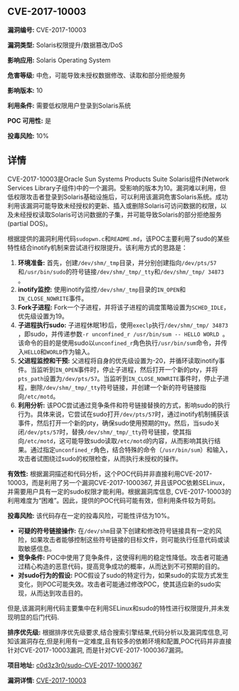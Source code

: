 ## CVE-2017-10003

**漏洞编号:** CVE-2017-10003

**漏洞类型:** Solaris权限提升/数据篡改/DoS

**影响应用:** Solaris Operating System

**危害等级:** 中危，可能导致未授权数据修改、读取和部分拒绝服务

**影响版本:** 10

**利用条件:** 需要低权限用户登录到Solaris系统

**POC 可用性:** 是

**投毒风险:** 10%

## 详情

CVE-2017-10003是Oracle Sun Systems Products Suite Solaris组件(Network Services Library子组件)中的一个漏洞。受影响的版本为10。漏洞难以利用，但低权限攻击者登录到Solaris基础设施后，可以利用该漏洞危害Solaris系统。成功利用该漏洞可能导致未经授权的更新、插入或删除Solaris可访问数据的权限，以及未经授权读取Solaris可访问数据的子集，并可能导致Solaris的部分拒绝服务(partial DOS)。

根据提供的漏洞利用代码`sudopwn.c`和`README.md`，该POC主要利用了sudo的某些特性结合inotify机制来尝试进行权限提升。该利用方式的思路是：

1.  **环境准备:** 首先，创建`/dev/shm/_tmp`目录，并分别创建指向`/dev/pts/57`和`/usr/bin/sudo`的符号链接`/dev/shm/_tmp/_tty`和`/dev/shm/_tmp/ 34873 `。
2.  **inotify监控:** 使用inotify监控`/dev/shm/_tmp`目录的`IN_OPEN`和`IN_CLOSE_NOWRITE`事件。
3.  **Fork子进程:**  Fork一个子进程，并将该子进程的调度策略设置为`SCHED_IDLE`，优先级设置为19。
4.  **子进程执行sudo:** 子进程休眠1秒后，使用`execlp`执行`/dev/shm/_tmp/ 34873 `，即sudo，并传递参数`-r unconfined_r /usr/bin/sum --
HELLO
WORLD
`。该命令的目的是使用sudo以`unconfined_r`角色执行`/usr/bin/sum`命令，并传入`HELLO`和`WORLD`作为输入。
5.  **父进程监控和干预:** 父进程将自身的优先级设置为-20，并循环读取inotify事件。当监听到`IN_OPEN`事件时，停止子进程，然后打开一个新的pty，并将`pts_path`设置为`/dev/pts/57`。当监听到`IN_CLOSE_NOWRITE`事件时，停止子进程，删除`/dev/shm/_tmp/_tty`符号链接，并创建一个新的符号链接指向`/etc/motd`。
6.  **利用分析:** 该POC尝试通过竞争条件和符号链接替换的方式，影响sudo的执行行为。具体来说，它尝试在sudo打开`/dev/pts/57`时，通过inotify机制捕获该事件，然后打开一个新的pty，确保sudo使用预期的tty。然后，当sudo关闭`/dev/pts/57`时，替换`/dev/shm/_tmp/_tty`符号链接，使其指向`/etc/motd`，这可能导致sudo读取`/etc/motd`的内容，从而影响其执行结果。通过指定`unconfined_r`角色，结合特殊的命令（`/usr/bin/sum`）和输入，攻击者试图绕过sudo的权限检查，从而执行未授权的操作。

**有效性:** 根据漏洞描述和代码分析，这个POC代码并非直接利用CVE-2017-10003，而是利用了另一个漏洞CVE-2017-1000367, 并且该POC依赖SELinux，并需要用户具有一定的sudo权限才能利用。根据漏洞库信息, CVE-2017-10003的利用难度为“困难”。因此，提供的POC代码可能有效，但利用条件较为苛刻。

**投毒风险:** 该代码存在一定的投毒风险，可能性评估为10%。

*   **可疑的符号链接操作:**  在`/dev/shm`目录下创建和修改符号链接具有一定的风险，如果攻击者能够控制这些符号链接的目标文件，则可能执行任意代码或读取敏感信息。
*   **竞争条件:**  POC中使用了竞争条件，这使得利用的稳定性降低。攻击者可能通过精心构造的恶意代码，提高竞争成功的概率，从而达到不可预期的目的。
*   **对sudo行为的假设:**  POC假设了sudo的特定行为，如果sudo的实现方式发生变化，则POC可能失效。攻击者可能通过修改POC，使其适应新的sudo实现，从而达到攻击目的。

但是,该漏洞利用代码主要集中在利用SELinux和sudo的特性进行权限提升,并未发现明显的后门代码.

**排序优先级:** 根据排序优先级要求,结合搜索引擎结果,代码分析以及漏洞库信息,可知该漏洞存在,但是利用有一定难度,且有较多的依赖环境和配置,POC代码并非直接针对CVE-2017-10003漏洞, 而是针对CVE-2017-1000367漏洞。

**项目地址:** [c0d3z3r0/sudo-CVE-2017-1000367](https://github.com/c0d3z3r0/sudo-CVE-2017-1000367)

**漏洞详情:** [CVE-2017-10003](https://nvd.nist.gov/vuln/detail/CVE-2017-10003)